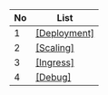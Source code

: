 No|List
---|---
1|[[Deployment]](https://github.com/phucbone/vault/tree/master/kubernetes/Deployment/Deployment.md)
2|[[Scaling]](https://github.com/phucbone/vault/tree/master/kubernetes/Scaling/Scaling.md)
3|[[Ingress]](https://github.com/phucbone/vault/tree/master/kubernetes/Ingress/Ingress.md)
4|[[Debug]](https://github.com/phucbone/vault/tree/master/kubernetes/Debug/Debug.md)





